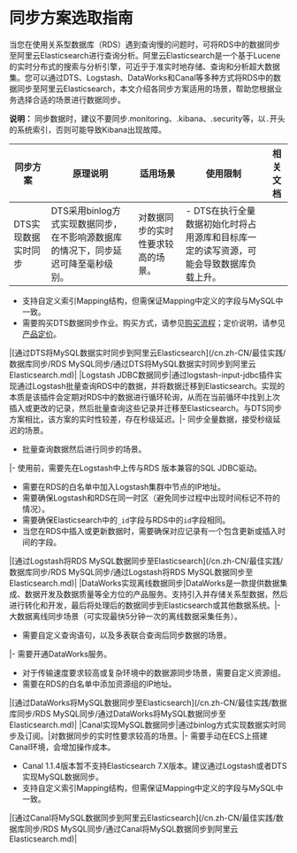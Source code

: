 # 同步方案选取指南

当您在使用关系型数据库（RDS）遇到查询慢的问题时，可将RDS中的数据同步至阿里云Elasticsearch进行查询分析。阿里云Elasticsearch是一个基于Lucene的实时分布式的搜索与分析引擎，可近乎于准实时地存储、查询和分析超大数据集。您可以通过DTS、Logstash、DataWorks和Canal等多种方式将RDS中的数据同步至阿里云Elasticsearch，本文介绍各同步方案适用的场景，帮助您根据业务选择合适的场景进行数据同步。

**说明：** 同步数据时，建议不要同步.monitoring、.kibana、.security等，以`.`开头的系统索引，否则可能导致Kibana出现故障。

|同步方案|原理说明|适用场景|使用限制|相关文档|
|----|----|----|----|----|
|DTS实现数据实时同步|DTS采用binlog方式实现数据同步，在不影响源数据库的情况下，同步延迟可降至毫秒级别。|对数据同步的实时性要求较高的场景。|-   DTS在执行全量数据初始化时将占用源库和目标库一定的读写资源，可能会导致数据库负载上升。
-   支持自定义索引Mapping结构，但需保证Mapping中定义的字段与MySQL中一致。
-   需要购买DTS数据同步作业。购买方式，请参见[购买流程](/cn.zh-CN/快速入门/购买流程.md)；定价说明，请参见[产品定价](/cn.zh-CN/产品计费/产品定价.md)。

|[通过DTS将MySQL数据实时同步到阿里云Elasticsearch](/cn.zh-CN/最佳实践/数据库同步/RDS MySQL同步/通过DTS将MySQL数据实时同步到阿里云Elasticsearch.md)|
|Logstash JDBC数据同步|通过logstash-input-jdbc插件实现通过Logstash批量查询RDS中的数据，并将数据迁移到Elasticsearch。实现的本质是该插件会定期对RDS中的数据进行循环轮询，从而在当前循环中找到上次插入或更改的记录，然后批量查询这些记录并迁移至Elasticsearch。与DTS同步方案相比，该方案的实时性较差，存在秒级延迟。|-   同步全量数据，接受秒级延迟的场景。
-   批量查询数据然后进行同步的场景。

|-   使用前，需要先在Logstash中上传与RDS 版本兼容的SQL JDBC驱动。
-   需要在RDS的白名单中加入Logstash集群中节点的IP地址。
-   需要确保Logstash和RDS在同一时区（避免同步过程中出现时间标记不符的情况）。
-   需要确保Elasticsearch中的`_id`字段与RDS中的`id`字段相同。
-   当您在RDS中插入或更新数据时，需要确保对应记录有一个包含更新或插入时间的字段。

|[通过Logstash将RDS MySQL数据同步至Elasticsearch](/cn.zh-CN/最佳实践/数据库同步/RDS MySQL同步/通过Logstash将RDS MySQL数据同步至Elasticsearch.md)|
|DataWorks实现离线数据同步|DataWorks是一款提供数据集成、数据开发及数据质量等全方位的产品服务。支持引入并存储关系型数据，然后进行转化和开发，最后将处理后的数据同步到Elasticsearch或其他数据系统。|-   大数据离线同步场景（可实现最快5分钟一次的离线数据采集任务）。
-   需要自定义查询语句，以及多表联合查询后同步数据的场景。

|-   需要开通DataWorks服务。
-   对于传输速度要求较高或复杂环境中的数据源同步场景，需要自定义资源组。
-   需要在RDS的白名单中添加资源组的IP地址。

|[通过DataWorks将MySQL数据同步至Elasticsearch](/cn.zh-CN/最佳实践/数据库同步/RDS MySQL同步/通过DataWorks将MySQL数据同步至Elasticsearch.md)|
|Canal实现MySQL数据同步|通过binlog方式实现数据实时同步及订阅。|对数据同步的实时性要求较高的场景。|-   需要手动在ECS上搭建Canal环境，会增加操作成本。
-   Canal 1.1.4版本暂不支持Elasticsearch 7.X版本。建议通过Logstash或者DTS实现MySQL数据同步。
-   支持自定义索引Mapping结构，但需保证Mapping中定义的字段与MySQL中一致。

|[通过Canal将MySQL数据同步到阿里云Elasticsearch](/cn.zh-CN/最佳实践/数据库同步/RDS MySQL同步/通过Canal将MySQL数据同步到阿里云Elasticsearch.md)|

